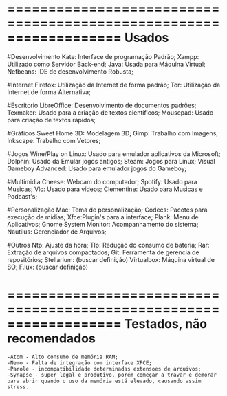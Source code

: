 
==================================================================
Usados
==================================================================

#Desenvolvimento
	Kate: Interface de programação Padrão;
	Xampp: Utilizado como Servidor Back-end;
	Java: Usada para Máquina Virtual;
	Netbeans: IDE de desenvolvimento Robusta;

#Internet
	Firefox: Utilização da Internet de forma padrão;
	Tor: Utilização da Internet de forma Alternativa;
	
#Escritorio	
	LibreOffice: Desenvolvimento de documentos padrões;
	Texmaker: Usado para a criação de textos científicos;
	Mousepad: Usado para criação de textos rápidos;
	
#Gráficos
	Sweet Home 3D: Modelagem 3D;
	Gimp: Trabalho com Imagens;
	Inkscape: Trabalho com Vetores;
	
#Jogos
	Wine/Play on Linux: Usado para emulador aplicativos da Microsoft;
	Dolphin: Usado da Emular jogos antigos;
	Steam: Jogos para Linux;
	Visual Gameboy Advanced: Usado para emulador jogos do Gameboy;
	
#Multimidia
	Cheese: Webcam do computador;
	Spotify: Usado para Musicas;
	Vlc: Usado para vídeos;
	Clementine: Usado para Musicas e Podcast's;
	
#Personalização
	Mac: Tema de personalização;
	Codecs: Pacotes para execução de mídias;
	Xfce:Plugin's para a interface;
	Plank: Menu de Aplicativos;
	Gnome System Monitor: Acompanhamento do sistema;
	Nautilus: Gerenciador de Arquivos;
	
#Outros
	Ntp: Ajuste da hora;
	Tlp: Redução do consumo de bateria;
	Rar: Extração de arquivos compactados;
	Git: Ferramenta de gerencia de repositórios;
	Stellarium: (buscar definição)
	Virtualbox: Máquina virtual de SO;
	F.lux: (buscar definição)

==================================================================
Testados, não recomendados
==================================================================
	-Atom - Alto consumo de memória RAM;
	-Nemo - Falta de integração com interface XFCE; 
	-Parole - incompatibilidade determinadas extensoes de arquivos;
	-Synapse - super legal e produtivo, porém começar a travar e demorar para abrir quando o uso da memória está elevado, causando assim stress.